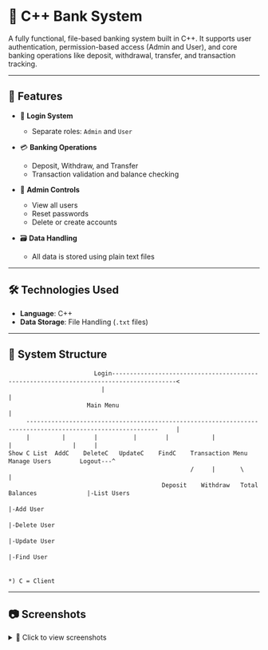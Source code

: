 # 🏦 C++ Bank System

A fully functional, file-based banking system built in C++. It supports user authentication, permission-based access (Admin and User), and core banking operations like deposit, withdrawal, transfer, and transaction tracking.

---

## 🚀 Features

- 🔐 **Login System**
  - Separate roles: `Admin` and `User`

- 💳 **Banking Operations**
  - Deposit, Withdraw, and Transfer
  - Transaction validation and balance checking

- 🔑 **Admin Controls**
  - View all users
  - Reset passwords
  - Delete or create accounts

- 🗃️ **Data Handling**
  - All data is stored using plain text files

---

## 🛠️ Technologies Used

- **Language**: C++
- **Data Storage**: File Handling (`.txt` files)

---
## 🌳 System Structure
                            Login----------------------------------------------------------------------------------------<
                              |                                                                                          |
                          Main Menu                                                                                      |
         -----------------------------------------------------------------------------------------------------------     |
         |         |        |          |        |            |                                   |                 |     |
    Show C List  AddC    DeleteC   UpdateC    FindC    Transaction Menu                     Manage Users        Logout---^
                                                       /     |       \                           |
                                               Deposit    Withdraw   Total Balances              |-List Users
                                                                                                 |-Add User
                                                                                                 |-Delete User
                                                                                                 |-Update User
                                                                                                 |-Find User
   

    *) C = Client


---

## 📷 Screenshots
<details>
  <summary>📸 Click to view screenshots</summary>

  ### 🔐 Login Page  
  ![Login Screenshot](assets/screenshots/Login/login.png)

  ### 🏠 Main Menu  
  ![Main Menu](assets\screenshots\MainMenu\MainMenu.png)

   ### 🧾 Transaction Menu  
  ![Transaction Menu](assets\screenshots\TransactionMenu\TransactionMenu.png)

  ### 🛠️ Manage Users Menu  
  ![Manage Users Menu](assets\screenshots\ManageUsersMenu\ManageUserScreen.png)
//
  ### 💰 Deposit Page  
  ![Deposit Page](screenshots/deposit.png)

  ### 💸 Withdraw Page  
  ![Withdraw Page](screenshots/withdraw.png)

  ### 🔁 Transfer Money  
  ![Transfer Screen](screenshots/transfer.png)



  ### ➕ Create New Account  
  ![Create Account](screenshots/create_account.png)

  ### 🗑️ Delete Account  
  ![Delete Account](screenshots/delete_account.png)

</details>





                          
